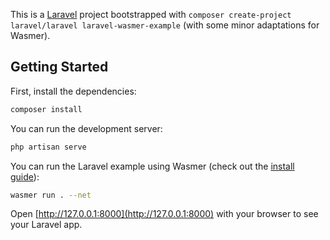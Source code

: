 This is a [Laravel](https://laravel.org/) project bootstrapped with `composer create-project laravel/laravel laravel-wasmer-example` (with some minor adaptations for Wasmer).


## Getting Started

First, install the dependencies:

```bash
composer install
```

You can run the development server:

```bash
php artisan serve
```

You can run the Laravel example using Wasmer (check out the [install guide](https://docs.wasmer.io/install)):

```bash
wasmer run . --net
```

Open [http://127.0.0.1:8000](http://127.0.0.1:8000) with your browser to see your Laravel app.
